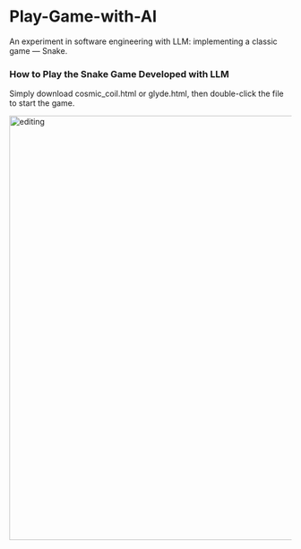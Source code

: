 # Play-Game-with-AI
An experiment in software engineering with LLM: implementing a classic game — Snake.



### How to Play the Snake Game Developed with LLM
Simply download cosmic_coil.html or glyde.html, then double-click the file to start the game.

<img width="1158" height="757" alt="editing" src="https://github.com/user-attachments/assets/1473dd24-35e1-4505-91b7-06daebecdbd1" />
